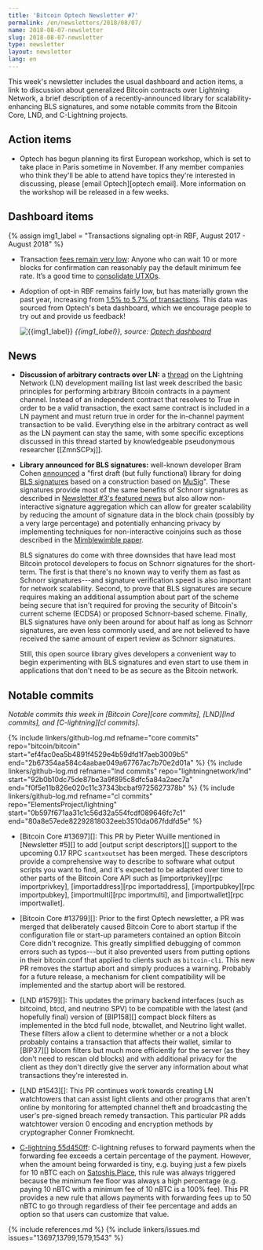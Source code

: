 ```yaml
---
title: 'Bitcoin Optech Newsletter #7'
permalink: /en/newsletters/2018/08/07/
name: 2018-08-07-newsletter
slug: 2018-08-07-newsletter
type: newsletter
layout: newsletter
lang: en
---
```

This week's newsletter includes the usual dashboard and action items, a
link to discussion about generalized Bitcoin contracts over Lightning
Network, a brief description of a recently-announced library for
scalability-enhancing BLS signatures, and some notable commits from the
Bitcoin Core, LND, and C-Lightning projects.

## Action items

- Optech has begun planning its first European workshop, which is set to
  take place in Paris sometime in November. If any member companies who
  think they'll be able to attend have topics they're interested in
  discussing, please [email Optech][optech email]. More information on
  the workshop will be released in a few weeks.

## Dashboard items

{% assign img1_label = "Transactions signaling opt-in RBF, August 2017 - August 2018" %}

- Transaction [fees remain very low][fee metrics]: Anyone who can wait 10 or
  more blocks for confirmation can reasonably pay the default minimum fee rate.
  It’s a good time to [consolidate UTXOs][consolidate info].

- Adoption of opt-in RBF remains fairly low, but has materially grown the past
  year, increasing from [1.5% to 5.7% of transactions][rbf data]. This data was
  sourced from Optech's beta dashboard, which we encourage people to try out and
  provide us feedback!

    ![{{img1_label}}](/img/posts/rbf.png)
    *{{img1_label}},
    source: [Optech dashboard][rbf data]*

## News

- **Discussion of arbitrary contracts over LN:** a [thread][contract
  thread] on the Lightning Network (LN) development mailing list last
  week described the basic principles for performing arbitrary Bitcoin
  contracts in a payment channel.  Instead of an independent contract
  that resolves to True in order to be a valid transaction, the exact
  same contract is included in a LN payment and must return true in
  order for the in-channel payment transaction to be valid.  Everything
  else in the arbitrary contract as well as the LN payment can stay the
  same, with some specific exceptions discussed in this thread started
  by knowledgeable pseudonymous researcher [[ZmnSCPxj]].

- **Library announced for BLS signatures:** well-known developer Bram
  Cohen [announced][bls announce] a "first draft (but fully functional)
  library for doing [BLS signatures][] based on a construction based on
  [MuSig][]".  These signatures provide most of the same benefits of
  Schnorr signatures as described in [Newsletter #3's featured news][#3
  schnorr] but also allow non-interactive signature aggregation which
  can allow for greater scalability by reducing the amount of signature
  data in the block chain (possibly by a very large percentage) and
  potentially enhancing privacy by implementing techniques for
  non-interactive coinjoins such as those described in the [Mimblewimble
  paper][].

    BLS signatures do come with three downsides that have lead most
    Bitcoin protocol developers to focus on Schnorr signatures for the
    short-term.  The first is that there's no known way to verify them
    as fast as Schnorr signatures---and signature verification speed is
    also important for network scalability.  Second, to prove that BLS
    signatures are secure requires making an additional assumption about
    part of the scheme being secure that isn't required for proving the
    security of Bitcoin's current scheme (ECDSA) or proposed
    Schnorr-based scheme.  Finally, BLS signatures have only been around
    for about half as long as Schnorr signatures, are even less commonly
    used, and are not believed to have received the same amount of
    expert review as Schnorr signatures.

    Still, this open source library gives developers a convenient way to
    begin experimenting with BLS signatures and even start to use them
    in applications that don't need to be as secure as the Bitcoin
    network.



## Notable commits

*Notable commits this week in [Bitcoin Core][core commits], [LND][lnd
commits], and [C-lightning][cl commits].*

{% include linkers/github-log.md
  refname="core commits"
  repo="bitcoin/bitcoin"
  start="ef4fac0ea5b4891f4529e4b59dfd1f7aeb3009b5"
  end="2b67354aa584c4aabae049a67767ac7b70e2d01a"
%}
{% include linkers/github-log.md
  refname="lnd commits"
  repo="lightningnetwork/lnd"
  start="92b0b10dc75de87be3a9f895c8dfc5a84a2aec7a"
  end="f0f5e11b826e020c11c37343bcbaf9725627378b"
%}
{% include linkers/github-log.md
  refname="cl commits"
  repo="ElementsProject/lightning"
  start="0b597f671aa31c1c56d32a554fcdf089646fc7c1"
  end="80a8e57ede82292818032eeb3510da067fddfd5e"
%}

- [Bitcoin Core #13697][]: This PR by Pieter Wuille mentioned in
  [Newsletter #5][] to add [output script descriptors][] support to the
  upcoming 0.17 RPC `scantxoutset` has been merged.  These descriptors
  provide a comprehensive way to describe to software what output
  scripts you want to find, and it's expected to be adapted over time to
  other parts of the Bitcoin Core API such as [importprivkey][rpc
  importprivkey], [importaddress][rpc importaddress], [importpubkey][rpc
  importpubkey], [importmulti][rpc importmulti], and [importwallet][rpc
  importwallet].

- [Bitcoin Core #13799][]: Prior to the first Optech newsletter, a PR
  was merged that deliberately caused Bitcoin Core to abort startup if
  the configuration file or start-up parameters contained an option
  Bitcoin Core didn't recognize.  This greatly simplified debugging of
  common errors such as typos---but it also prevented users from putting
  options in their bitcoin.conf that applied to clients such as
  `bitcoin-cli`.  This new PR removes the startup abort and simply
  produces a warning.  Probably for a future release, a mechanism for
  client compatibility will be implemented and the startup abort will be
  restored.

- [LND #1579][]: This updates the primary backend interfaces (such as
  bitcoind, btcd, and neutrino SPV) to be compatible with the latest
  (and hopefully final) version of [BIP158][] compact block filters as
  implemented in the btcd full node, btcwallet, and Neutrino light
  wallet.  These filters allow a client to determine whether or a not a
  block probably contains a transaction that affects their wallet,
  similar to [BIP37][] bloom filters but much more efficiently for the
  server (as they don't need to rescan old blocks) and with additional
  privacy for the client as they don't directly give the server any
  information about what transactions they're interested in.

- [LND #1543][]: This PR continues work towards creating LN watchtowers
  that can assist light clients and other programs that aren't online by
  monitoring for attempted channel theft and broadcasting the user's
  pre-signed breach remedy transaction.  This particular PR adds
  watchtower version 0 encoding and encryption methods by cryptographer
  Conner Fromknecht.

- [C-lightning 55d450ff][]: C-lightning refuses to forward payments when
  the forwarding fee exceeds a certain percentage of the payment.
  However, when the amount being forwarded is tiny, e.g. buying just a few
  pixels for 10 nBTC each on [Satoshis.Place][], this rule was always
  triggered because the minimum fee floor was always a high percentage
  (e.g.  paying 10 nBTC with a minimum fee of 10 nBTC is a 100% fee).
  This PR provides a new rule that allows payments with forwarding fees
  up to 50 nBTC to go through regardless of their fee percentage and
  adds an option so that users can customize that value.

{% include references.md %}
{% include linkers/issues.md issues="13697,13799,1579,1543" %}

[bls announce]: https://lists.linuxfoundation.org/pipermail/bitcoin-dev/2018-August/016273.html
[#3 schnorr]: {{news3}}#featured-news-schnorr-signature-proposed-bip
[musig]: https://blockstream.com/2018/01/23/musig-key-aggregation-schnorr-signatures.html
[bls signatures]: https://en.wikipedia.org/wiki/Boneh%E2%80%93Lynn%E2%80%93Shacham
[mimblewimble paper]: https://scalingbitcoin.org/papers/mimblewimble.txt
[c-lightning 55d450ff]: https://github.com/ElementsProject/lightning/commit/55d450ff00ce80b01c5c64c072a47fea42657673
[satoshis.place]: https://satoshis.place/
[contract thread]: https://lists.linuxfoundation.org/pipermail/lightning-dev/2018-August/001383.html
[fee metrics]: https://statoshi.info/dashboard/db/fee-estimates
[consolidate info]: https://en.bitcoin.it/wiki/Techniques_to_reduce_transaction_fees#Consolidation
[rbf data]: https://dashboard.bitcoinops.org/d/ZsCio4Dmz/rbf-signalling?orgId=1&from=now-1y&to=now
